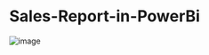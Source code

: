 # Sales-Report-in-PowerBi

![image](https://user-images.githubusercontent.com/94775233/236633430-ba7148ad-148b-4c94-ace3-a851b6d62ba2.png)
